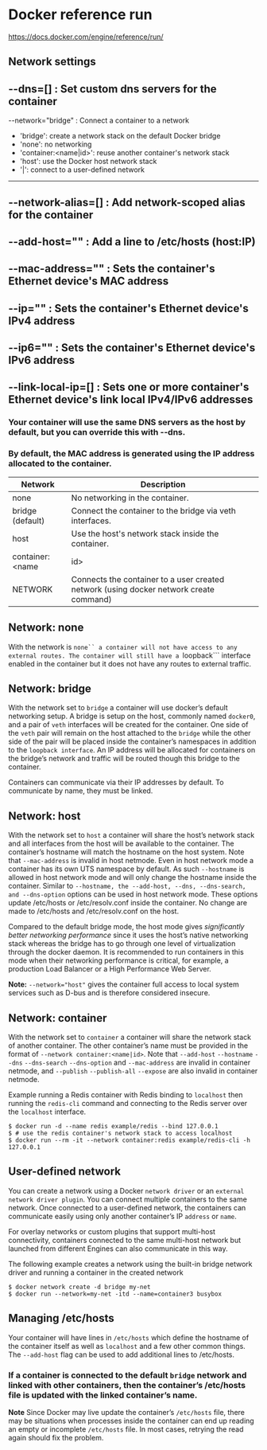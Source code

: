 # Docker reference run

https://docs.docker.com/engine/reference/run/


## Network settings
  
   --dns=[]           : Set custom dns servers for the container
   ---
   --network="bridge" : Connect a container to a network
   * 'bridge': create a network stack on the default Docker bridge
   * 'none': no networking
   * 'container:<name|id>': reuse another container's network stack
   * 'host': use the Docker host network stack
   * '<network-name>|<network-id>': connect to a user-defined network
   ---
   --network-alias=[] : Add network-scoped alias for the container
   ---
   --add-host=""      : Add a line to /etc/hosts (host:IP)
   ---
   --mac-address=""   : Sets the container's Ethernet device's MAC address
   ---
   --ip=""            : Sets the container's Ethernet device's IPv4 address
   ---
   --ip6=""           : Sets the container's Ethernet device's IPv6 address
   ---
   --link-local-ip=[] : Sets one or more container's Ethernet device's link local IPv4/IPv6 addresses
   ---

### Your container will use the same DNS servers as the host by default, but you can override this with --dns.

### By default, the MAC address is generated using the IP address allocated to the container.

Network |	Description
--- | ---
none 	| No networking in the container.
bridge (default) |	Connect the container to the bridge via veth interfaces.
host 	| Use the host's network stack inside the container.
container:<name|id> |	Use the network stack of another container, specified via its name or id.
NETWORK |	Connects the container to a user created network (using docker network create command)

## Network: none

With the network is ```none`` a container will not have access to any external routes. The container will still have a ```loopback``` interface enabled in the container but it does not have any routes to external traffic.

## Network: bridge

With the network set to ```bridge``` a container will use docker’s default networking setup. A bridge is setup on the host, commonly named ```docker0```, and a pair of ```veth``` interfaces will be created for the container. One side of the ```veth``` pair will remain on the host attached to the ```bridge``` while the other side of the pair will be placed inside the container’s namespaces in addition to the ```loopback interface```. An IP address will be allocated for containers on the bridge’s network and traffic will be routed though this bridge to the container.

Containers can communicate via their IP addresses by default. To communicate by name, they must be linked.

## Network: host

With the network set to ```host``` a container will share the host’s network stack and all interfaces from the host will be available to the container. The container’s hostname will match the hostname on the host system. Note that ```--mac-address``` is invalid in host netmode. Even in host network mode a container has its own UTS namespace by default. As such ```--hostname``` is allowed in host network mode and will only change the hostname inside the container. Similar to ```--hostname, the --add-host, --dns, --dns-search, and --dns-option``` options can be used in host network mode. These options update /etc/hosts or /etc/resolv.conf inside the container. No change are made to /etc/hosts and /etc/resolv.conf on the host.

Compared to the default bridge mode, the host mode gives _significantly better networking performance_ since it uses the host’s native networking stack whereas the bridge has to go through one level of virtualization through the docker daemon. It is recommended to run containers in this mode when their networking performance is critical, for example, a production Load Balancer or a High Performance Web Server.

**Note:** ```--network="host"``` gives the container full access to local system services such as D-bus and is therefore considered insecure.

## Network: container

With the network set to ```container``` a container will share the network stack of another container. The other container’s name must be provided in the format of ```--network container:<name|id>```. Note that ```--add-host``` ```--hostname``` ```--dns``` ```--dns-search``` ```--dns-option``` and ```--mac-address``` are invalid in container netmode, and ```--publish``` ```--publish-all``` ```--expose``` are also invalid in container netmode.

Example running a Redis container with Redis binding to ```localhost``` then running the ```redis-cli``` command and connecting to the Redis server over the ```localhost``` interface.

```
$ docker run -d --name redis example/redis --bind 127.0.0.1
$ # use the redis container's network stack to access localhost
$ docker run --rm -it --network container:redis example/redis-cli -h 127.0.0.1
```


## User-defined network

You can create a network using a Docker ```network driver``` or an ```external network driver plugin```. You can connect multiple containers to the same network. Once connected to a user-defined network, the containers can communicate easily using only another container’s IP ```address``` or ```name```.

For overlay networks or custom plugins that support multi-host connectivity, containers connected to the same multi-host network but launched from different Engines can also communicate in this way.

The following example creates a network using the built-in bridge network driver and running a container in the created network

```
$ docker network create -d bridge my-net
$ docker run --network=my-net -itd --name=container3 busybox
```

## Managing /etc/hosts

Your container will have lines in ```/etc/hosts``` which define the hostname of the container itself as well as ```localhost``` and a few other common things. The ```--add-host``` flag can be used to add additional lines to /etc/hosts.


### If a container is connected to the default ```bridge``` network and linked with other containers, then the container’s /etc/hosts file is updated with the linked container’s name.

**Note** Since Docker may live update the container’s ```/etc/hosts``` file, there may be situations when processes inside the container can end up reading an empty or incomplete ```/etc/hosts``` file. In most cases, retrying the read again should fix the problem.
